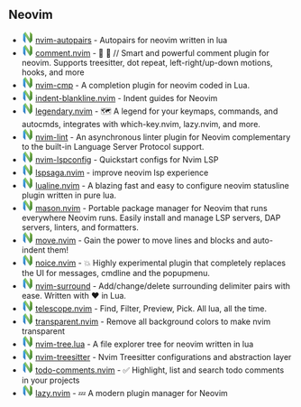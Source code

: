 ## Neovim

- [![Neovim][nvim icon]](https://github.com/windwp/nvim-autopairs) [nvim-autopairs](https://github.com/windwp/nvim-autopairs) - Autopairs for neovim written in lua
- [![Neovim][nvim icon]](https://github.com/numToStr/Comment.nvim) [comment.nvim](https://github.com/numToStr/Comment.nvim) - 🧠 💪 // Smart and powerful comment plugin for neovim. Supports treesitter, dot repeat, left-right/up-down motions, hooks, and more
- [![Neovim][nvim icon]](https://github.com/hrsh7th/nvim-cmp) [nvim-cmp](https://github.com/hrsh7th/nvim-cmp) - A completion plugin for neovim coded in Lua.
- [![Neovim][nvim icon]](https://github.com/lukas-reineke/indent-blankline.nvim) [indent-blankline.nvim](https://github.com/lukas-reineke/indent-blankline.nvim) - Indent guides for Neovim
- [![Neovim][nvim icon]](https://github.com/mrjones2014/legendary.nvim) [legendary.nvim](https://github.com/mrjones2014/legendary.nvim) - 🗺️ A legend for your keymaps, commands, and autocmds, integrates with which-key.nvim, lazy.nvim, and more.
- [![Neovim][nvim icon]](https://github.com/mfussenegger/nvim-lint) [nvim-lint](https://github.com/mfussenegger/nvim-lint) - An asynchronous linter plugin for Neovim complementary to the built-in Language Server Protocol support.
- [![Neovim][nvim icon]](https://github.com/neovim/nvim-lspconfig) [nvim-lspconfig](https://github.com/neovim/nvim-lspconfig) - Quickstart configs for Nvim LSP
- [![Neovim][nvim icon]](https://github.com/nvimdev/lspsaga.nvim) [lspsaga.nvim](https://github.com/nvimdev/lspsaga.nvim) - improve neovim lsp experience
- [![Neovim][nvim icon]](https://github.com/nvim-lualine/lualine.nvim) [lualine.nvim](https://github.com/nvim-lualine/lualine.nvim) - A blazing fast and easy to configure neovim statusline plugin written in pure lua.
- [![Neovim][nvim icon]](https://github.com/williamboman/mason.nvim) [mason.nvim](https://github.com/williamboman/mason.nvim) - Portable package manager for Neovim that runs everywhere Neovim runs. Easily install and manage LSP servers, DAP servers, linters, and formatters.
- [![Neovim][nvim icon]](https://github.com/fedepujol/move.nvim) [move.nvim](https://github.com/fedepujol/move.nvim) - Gain the power to move lines and blocks and auto-indent them!
- [![Neovim][nvim icon]](https://github.com/folke/noice.nvim) [noice.nvim](https://github.com/folke/noice.nvim) - 💥 Highly experimental plugin that completely replaces the UI for messages, cmdline and the popupmenu.
- [![Neovim][nvim icon]](https://github.com/kylechui/nvim-surround) [nvim-surround](https://github.com/kylechui/nvim-surround) - Add/change/delete surrounding delimiter pairs with ease. Written with ❤️ in Lua.
- [![Neovim][nvim icon]](https://github.com/nvim-telescope/telescope.nvim) [telescope.nvim](https://github.com/nvim-telescope/telescope.nvim) - Find, Filter, Preview, Pick. All lua, all the time.
- [![Neovim][nvim icon]](https://github.com/xiyaowong/transparent.nvim) [transparent.nvim](https://github.com/xiyaowong/transparent.nvim) - Remove all background colors to make nvim transparent
- [![Neovim][nvim icon]](https://github.com/nvim-tree/nvim-tree.lua) [nvim-tree.lua](https://github.com/nvim-tree/nvim-tree.lua) - A file explorer tree for neovim written in lua
- [![Neovim][nvim icon]](https://github.com/nvim-treesitter/nvim-treesitter) [nvim-treesitter](https://github.com/nvim-treesitter/nvim-treesitter) - Nvim Treesitter configurations and abstraction layer
- [![Neovim][nvim icon]](https://github.com/folke/todo-comments.nvim) [todo-comments.nvim](https://github.com/folke/todo-comments.nvim) - ✅ Highlight, list and search todo comments in your projects
- [![Neovim][nvim icon]](https://github.com/folke/lazy.nvim) [lazy.nvim](https://github.com/folke/lazy.nvim) - 💤 A modern plugin manager for Neovim




[nvim icon]: ../assets/neovim.svg